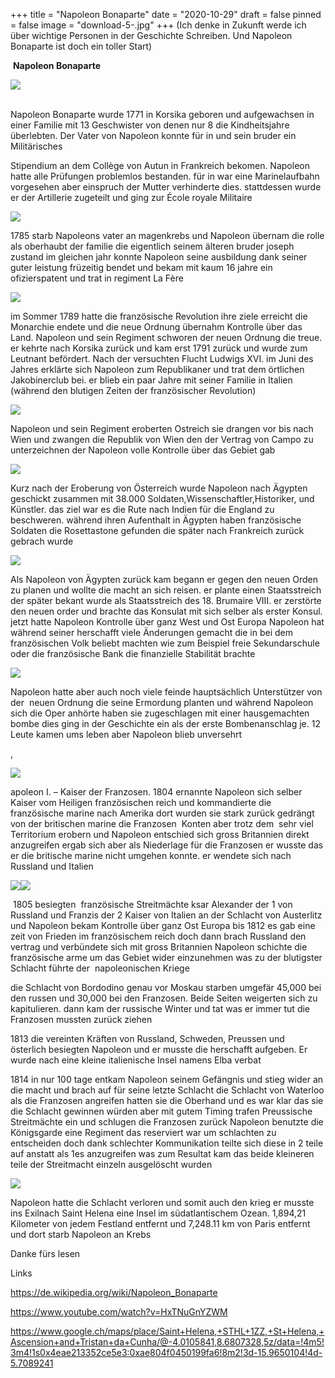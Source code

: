+++
title = "Napoleon Bonaparte"
date = "2020-10-29"
draft = false
pinned = false
image = "download-5-.jpg"
+++
(Ich denke in Zukunft werde ich über wichtige Personen in der Geschichte Schreiben. Und Napoleon Bonaparte ist doch ein toller Start)

    **Napoleon Bonaparte** 

[![](https://1.bp.blogspot.com/-kSNkF4s_eiA/X18aoZyYJKI/AAAAAAAAE5w/iYkcxTi0ChYO3auNleozldQ77QGTp7q_QCLcBGAsYHQ/w424-h221/download.jpg)](https://www.blogger.com/blog/post/edit/7703410114569854784/6550224318656332929?hl=en#)

\
Napoleon Bonaparte wurde 1771 in Korsika geboren und aufgewachsen in einer Familie mit 13 Geschwister von denen nur 8 die Kindheitsjahre überlebten. Der Vater von Napoleon konnte für in und sein bruder ein Militärisches 

Stipendium an dem Collège von Autun in Frankreich bekomen. Napoleon hatte alle Prüfungen problemlos bestanden. für in war eine Marinelaufbahn vorgesehen aber einspruch der Mutter verhinderte dies. stattdessen wurde er der Artillerie zugeteilt und ging zur École royale Militaire

[![](https://1.bp.blogspot.com/-8wmqhxOOEog/X4_90sxNqWI/AAAAAAAAFAc/KIb7Y1UX1nMKAuzh5zwWH5yBow752NlMQCLcBGAsYHQ/w400-h235/download.jpg)](https://www.blogger.com/blog/post/edit/7703410114569854784/6550224318656332929?hl=en#)

1785 starb Napoleons vater an magenkrebs und Napoleon übernam die rolle als oberhaubt der familie die eigentlich seinem älteren bruder joseph zustand im gleichen jahr konnte Napoleon seine ausbildung dank seiner guter leistung früzeitig bendet und bekam mit kaum 16 jahre ein ofizierspatent und trat in regiment La Fère

[![](https://1.bp.blogspot.com/-X2YBRT2hLy8/X5AGePhL3wI/AAAAAAAAFAo/eIFS-3zLRowx9ly6zV9fHkN0JbEpbAeiwCLcBGAsYHQ/s320/download%2B%25281%2529.jpg)](https://www.blogger.com/blog/post/edit/7703410114569854784/6550224318656332929?hl=en#)

im Sommer 1789 hatte die französische Revolution ihre ziele erreicht die Monarchie endete und die neue Ordnung übernahm Kontrolle über das Land. Napoleon und sein Regiment schworen der neuen Ordnung die treue. er kehrte nach Korsika zurück und kam erst 1791 zurück und wurde zum Leutnant befördert. Nach der versuchten Flucht Ludwigs XVI. im Juni des Jahres erklärte sich Napoleon zum Republikaner und trat dem örtlichen Jakobinerclub bei. er blieb ein paar Jahre mit seiner Familie in Italien (während den blutigen Zeiten der französischer Revolution)

[![](https://1.bp.blogspot.com/-I7QOpT96OPA/X5AxG7SZUzI/AAAAAAAAFA0/MTsSPzNflmIAKPCk-cfKkMjedaHhx3zCgCLcBGAsYHQ/s320/download.png)](https://www.blogger.com/blog/post/edit/7703410114569854784/6550224318656332929?hl=en#)

Napoleon und sein Regiment eroberten Ostreich sie drangen vor bis nach Wien und zwangen die Republik von Wien den der Vertrag von Campo zu unterzeichnen der Napoleon volle Kontrolle über das Gebiet gab

[![](https://1.bp.blogspot.com/-LXXF4H3e5yg/X5Azf4di9aI/AAAAAAAAFBA/gq-jebVhuRYW1-fu1zx82RzB8yAGne4UgCLcBGAsYHQ/s320/download%2B%25282%2529.jpg)](https://www.blogger.com/blog/post/edit/7703410114569854784/6550224318656332929?hl=en#)

Kurz nach der Eroberung von Österreich wurde Napoleon nach Ägypten geschickt zusammen mit 38.000 Soldaten,Wissenschaftler,Historiker, und Künstler. das ziel war es die Rute nach Indien für die England zu beschweren. während ihren Aufenthalt in Ägypten haben französische Soldaten die Rosettastone gefunden die später nach Frankreich zurück gebrach wurde

[![](https://1.bp.blogspot.com/-9R8UZSEkaUY/X5A24lvZwiI/AAAAAAAAFBM/w5-rxnBb5QYIbEIChfmTSy8wp3_hoDKxgCLcBGAsYHQ/s320/download%2B%25283%2529.jpg)](https://www.blogger.com/blog/post/edit/7703410114569854784/6550224318656332929?hl=en#)

Als Napoleon von Ägypten zurück kam begann er gegen den neuen Orden zu planen und wollte die macht an sich reisen. er plante einen Staatsstreich der später bekant wurde als Staatsstreich des 18. Brumaire VIII. er zerstörte den neuen order und brachte das Konsulat mit sich selber als erster Konsul. jetzt hatte Napoleon Kontrolle über ganz West und Ost Europa Napoleon hat während seiner herschafft viele Änderungen gemacht die in bei dem französischen Volk beliebt machten wie zum Beispiel freie Sekundarschule oder die französische Bank die finanzielle Stabilität brachte

[![](https://1.bp.blogspot.com/-C8P7mcumj6A/X5A7il3wbXI/AAAAAAAAFBY/tdfu3auIc6Y55wGg3RjK9O70VmsrL1C7ACLcBGAsYHQ/s320/download%2B%25284%2529.jpg)](https://www.blogger.com/blog/post/edit/7703410114569854784/6550224318656332929?hl=en#)

Napoleon hatte aber auch noch viele feinde hauptsächlich Unterstützer von der  neuen Ordnung die seine Ermordung planten und während Napoleon sich die Oper anhörte haben sie zugeschlagen mit einer hausgemachten bombe dies ging in der Geschichte ein als der erste Bombenanschlag je. 12 Leute kamen ums leben aber Napoleon blieb unversehrt    

,

[![](https://1.bp.blogspot.com/-sdVG9zKmRQ0/X5Ero-Ez8hI/AAAAAAAAFBk/hQzVzmtlauErBir2C2PGiX51cy06ylI6ACLcBGAsYHQ/w279-h400/download%2B%25285%2529.jpg)](https://www.blogger.com/blog/post/edit/7703410114569854784/6550224318656332929?hl=en#)

apoleon I. – Kaiser der Franzosen. 1804 ernannte Napoleon sich selber Kaiser vom Heiligen französischen reich und kommandierte die französische marine nach Amerika dort wurden sie stark zurück gedrängt von der britischen marine die Franzosen  Konten aber trotz dem  sehr viel Territorium erobern und Napoleon entschied sich gross Britannien direkt anzugreifen ergab sich aber als Niederlage für die Franzosen er wusste das er die britische marine nicht umgehen konnte. er wendete sich nach Russland und Italien

[](https://www.blogger.com/blog/post/edit/7703410114569854784/6550224318656332929?hl=en#)

[](https://www.blogger.com/blog/post/edit/7703410114569854784/6550224318656332929?hl=en#)

![](https://1.bp.blogspot.com/-n22F_NurKt0/X5E2Af4eE0I/AAAAAAAAFB0/N590mqWgMt0MC6GeDRi8dzxJWv0VEipRwCLcBGAsYHQ/s320/download%2B%25286%2529.jpg)![](https://1.bp.blogspot.com/-CL8uyeYXOMo/X5E2AdU1DwI/AAAAAAAAFBw/GymJMuqGg8odHdKXnRB_MTxwLaKdmhA-ACLcBGAsYHQ/w242-h297/download%2B%25287%2529.jpg)

 1805 besiegten  französische Streitmächte ksar Alexander der 1 von Russland und Franzis der 2 Kaiser von Italien an der Schlacht von Austerlitz und Napoleon bekam Kontrolle über ganz Ost Europa bis 1812 es gab eine zeit von Frieden im französischem reich doch dann brach Russland den vertrag und verbündete sich mit gross Britannien Napoleon schichte die französische arme um das Gebiet wider einzunehmen was zu der blutigster Schlacht führte der  napoleonischen Kriege

die Schlacht von Bordodino genau vor Moskau starben umgefär 45,000 bei den russen und 30,000 bei den Franzosen. Beide Seiten weigerten sich zu kapitulieren. dann kam der russische Winter und tat was er immer tut die Franzosen mussten zurück ziehen 

1813 die vereinten Kräften von Russland, Schweden, Preussen und österlich besiegten Napoleon und er musste die herschafft aufgeben. Er wurde nach eine kleine italienische Insel namens Elba verbat 

1814 in nur 100 tage entkam Napoleon seinem Gefängnis und stieg wider an die macht und brach auf für seine letzte Schlacht die Schlacht von Waterloo als die Franzosen angreifen hatten sie die Oberhand und es war klar das sie die Schlacht gewinnen würden aber mit gutem Timing trafen Preussische Streitmächte ein und schlugen die Franzosen zurück Napoleon benutzte die Königsgarde eine Regiment das reserviert war um schlachten zu entscheiden doch dank schlechter Kommunikation teilte sich diese in 2 teile auf anstatt als 1es anzugreifen was zum Resultat kam das beide kleineren teile der Streitmacht einzeln ausgelöscht wurden

[![](https://1.bp.blogspot.com/-yW85RzsBU78/X5FK2rE802I/AAAAAAAAFCE/H41dNbBvnlclL3lo1zAVnroDPPnIQ_QUgCLcBGAsYHQ/s320/download%2B%25288%2529.jpg)](https://www.blogger.com/blog/post/edit/7703410114569854784/6550224318656332929?hl=en#)

Napoleon hatte die Schlacht verloren und somit auch den krieg er musste ins Exilnach Saint Helena eine Insel im südatlantischem Ozean. 1,894,21 Kilometer von jedem Festland entfernt und 7,248.11 km von Paris entfernt und dort starb Napoleon an Krebs 

Danke fürs lesen 

Links

https://de.wikipedia.org/wiki/Napoleon_Bonaparte

https://www.youtube.com/watch?v=HxTNuGnYZWM

https://www.google.ch/maps/place/Saint+Helena,+STHL+1ZZ,+St+Helena,+Ascension+and+Tristan+da+Cunha/@-4.0105841,8.6807328,5z/data=!4m5!3m4!1s0x4eae213352ce5e3:0xae804f0450199fa6!8m2!3d-15.9650104!4d-5.7089241

<!--EndFragment-->